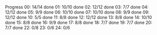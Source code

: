 Progress
00: 14/14 done
01: 10/10 done
02: 12/12 done
03: 7/7   done
04: 12/12 done
05: 9/9   done
06: 10/10 done
07: 10/10 done
08: 9/9   done
09: 12/12 done
10: 5/5   done
11: 8/8   done
12: 12/12 done
13: 8/8   done
14: 10/10 done
15: 8/8   done
16: 9/9   done
17: 8/8   done
18: 7/7   done
19: 7/7   done
20: 7/7   done
22: 0/8
23: 0/6
24: 0/6

 
